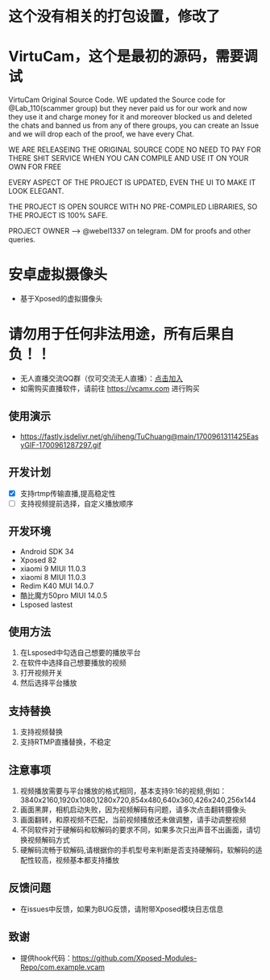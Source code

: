 # 这个没有相关的打包设置，修改了
# VirtuCam，这个是最初的源码，需要调试


VirtuCam Original Source Code. WE updated the Source code for @Lab_110(scammer group) but they never paid us for our work and now they use it and charge money for it and moreover blocked us and deleted the chats and banned us from any of there groups, you can create an Issue and we will drop each of the proof, we have every Chat. 

WE ARE RELEASEING THE ORIGINAL SOURCE CODE NO NEED TO PAY FOR THERE SHIT SERVICE WHEN YOU CAN COMPILE AND USE IT ON YOUR OWN FOR FREE

EVERY ASPECT OF THE PROJECT IS UPDATED, EVEN THE UI TO MAKE IT LOOK ELEGANT.

THE PROJECT IS OPEN SOURCE WITH NO PRE-COMPILED LIBRARIES, SO THE PROJECT IS 100% SAFE.

PROJECT OWNER --> @webel1337 on telegram. DM for proofs and other queries.


# 安卓虚拟摄像头
- 基于Xposed的虚拟摄像头
# 请勿用于任何非法用途，所有后果自负！！
- 无人直播交流QQ群（仅可交流无人直播）：[点击加入](http://qm.qq.com/cgi-bin/qm/qr?_wv=1027&k=BabJDep1FE-8XnN7LmMnc1ClF7DQmRTf&authKey=d2kwinRCSg10MbJ%2BO%2FgwcIkgivePn4K1pr0C4yo5eDDQ3A1wTR5nutWc4A3%2BiZt4&noverify=0&group_code=853735619)
- 如需购买直播软件，请前往 https://vcamx.com 进行购买
## 使用演示
- https://fastly.jsdelivr.net/gh/iiheng/TuChuang@main/1700961311425EasyGIF-1700961287297.gif
## 开发计划
- [x] 支持rtmp传输直播,提高稳定性
- [ ] 支持视频提前选择，自定义播放顺序
## 开发环境
- Android SDK 34
- Xposed 82
- xiaomi 9 MIUI 11.0.3
- xiaomi 8 MIUI 11.0.3
- Redim K40 MUI 14.0.7
- 酷比魔方50pro MIUI 14.0.5
- Lsposed lastest
## 使用方法
1. 在Lsposed中勾选自己想要的播放平台
2. 在软件中选择自己想要播放的视频
3. 打开视频开关
4. 然后选择平台播放
## 支持替换
1. 支持视频替换
2. 支持RTMP直播替换，不稳定
## 注意事项
1. 视频播放需要与平台播放的格式相同，基本支持9:16的视频,例如：3840x2160,1920x1080,1280x720,854x480,640x360,426x240,256x144
2. 画面黑屏，相机启动失败，因为视频解码有问题，请多次点击翻转摄像头
3. 画面翻转，和原视频不匹配，当前视频播放还未做调整，请手动调整视频
4. 不同软件对于硬解码和软解码的要求不同，如果多次只出声音不出画面，请切换视频解码方式
5. 硬解码流畅于软解码,请根据你的手机型号来判断是否支持硬解码，软解码的适配性较高，视频基本都支持播放

## 反馈问题
- 在issues中反馈，如果为BUG反馈，请附带Xposed模块日志信息

## 致谢
- 提供hook代码：https://github.com/Xposed-Modules-Repo/com.example.vcam
